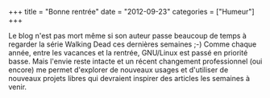 +++
title = "Bonne rentrée"
date = "2012-09-23"
categories = ["Humeur"]
+++



Le blog n'est pas mort même si son auteur passe beaucoup de temps à regarder
la série Walking Dead ces dernières semaines ;-) Comme chaque année, entre
les vacances et la rentrée, GNU/Linux est passé en priorité basse. Mais
l'envie reste intacte et un récent changement professionnel (oui encore) me
permet d'explorer de nouveaux usages et d'utiliser de nouveaux projets libres
qui devraient inspirer des articles les semaines à venir.